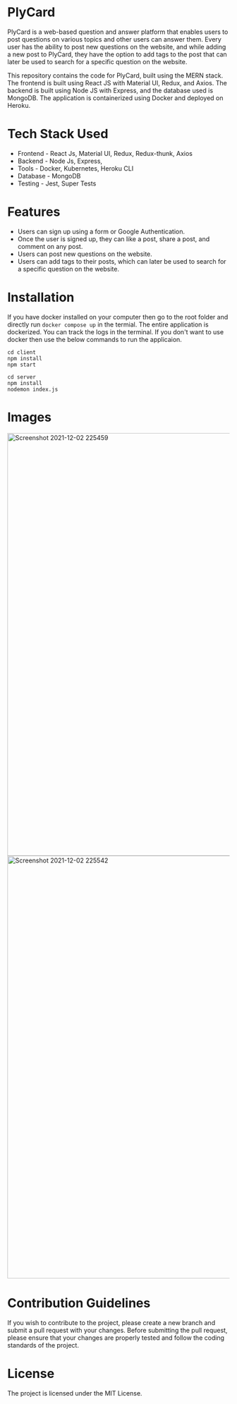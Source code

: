 # PlyCard
PlyCard is a web-based question and answer platform that enables users to post questions on various topics and other users can answer them. Every user has the ability to post new questions on the website, and while adding a new post to PlyCard, they have the option to add tags to the post that can later be used to search for a specific question on the website.

This repository contains the code for PlyCard, built using the MERN stack. The frontend is built using React JS with Material UI, Redux, and Axios. The backend is built using Node JS with Express, and the database used is MongoDB. The application is containerized using Docker and deployed on Heroku.


# Tech Stack Used

- Frontend - React Js, Material UI, Redux, Redux-thunk, Axios 
- Backend - Node Js, Express,
- Tools - Docker, Kubernetes, Heroku CLI
- Database - MongoDB 
- Testing - Jest, Super Tests

# Features
- Users can sign up using a form or Google Authentication.
- Once the user is signed up, they can like a post, share a post, and comment on any post.
- Users can post new questions on the website.
- Users can add tags to their posts, which can later be used to search for a specific question on the website.

# Installation 

If you have docker installed on your computer then go to the root folder and directly run `docker compose up` in the termial. The entire application is dockerized. You can track the logs in the terminal. If you don't want to use docker then use the below commands to run the applicaion. 



```
cd client
npm install 
npm start
```
```
cd server
npm install 
nodemon index.js
```

# Images 

<img width="959" alt="Screenshot 2021-12-02 225459" src="https://user-images.githubusercontent.com/67458417/144472227-454f2b16-db07-41f5-a0e4-dc742162e822.png">
<img width="959" alt="Screenshot 2021-12-02 225542" src="https://user-images.githubusercontent.com/67458417/144472321-4796ae4d-9a77-4043-b72d-b22647cdbbc6.png">

# Contribution Guidelines
If you wish to contribute to the project, please create a new branch and submit a pull request with your changes. Before submitting the pull request, please ensure that your changes are properly tested and follow the coding standards of the project.

# License
The project is licensed under the MIT License.


